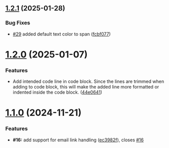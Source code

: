 ## [1.2.1](https://github.com/0xc3u/Indiko.Maui.Controls.Markdown/compare/v1.2.0...v1.2.1) (2025-01-28)


### Bug Fixes

*  [#29](https://github.com/0xc3u/Indiko.Maui.Controls.Markdown/issues/29) added default text color to span ([fcbf077](https://github.com/0xc3u/Indiko.Maui.Controls.Markdown/commit/fcbf07789812b163d61144e24fd985dc66f1cb23))

# [1.2.0](https://github.com/0xc3u/Indiko.Maui.Controls.Markdown/compare/v1.1.0...v1.2.0) (2025-01-07)


### Features

* Add intended code line in code block. Since the lines are trimmed when adding to code block, this will make the added line more formatted or indented inside the code block. ([44e0641](https://github.com/0xc3u/Indiko.Maui.Controls.Markdown/commit/44e0641c38e2d005e8caf537baae1a867d48ea83))

# [1.1.0](https://github.com/0xc3u/Indiko.Maui.Controls.Markdown/compare/v1.0.23...v1.1.0) (2024-11-21)


### Features

* **#16:** add support for email link handling ([ec3982f](https://github.com/0xc3u/Indiko.Maui.Controls.Markdown/commit/ec3982f00908224e92c2a104a9a366473cf9d7a5)), closes [#16](https://github.com/0xc3u/Indiko.Maui.Controls.Markdown/issues/16)
